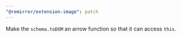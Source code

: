```yaml
---
"@remirror/extension-image": patch
---
```


Make the `schema.toDOM` an arrow function so that it can access `this`.
